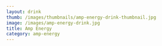 ```yaml
---
layout: drink
thumb: /images/thumbnails/amp-energy-drink-thumbnail.jpg
image: /images/amp-energy-drink.jpg
title: Amp Energy
category: amp-energy
---
```


